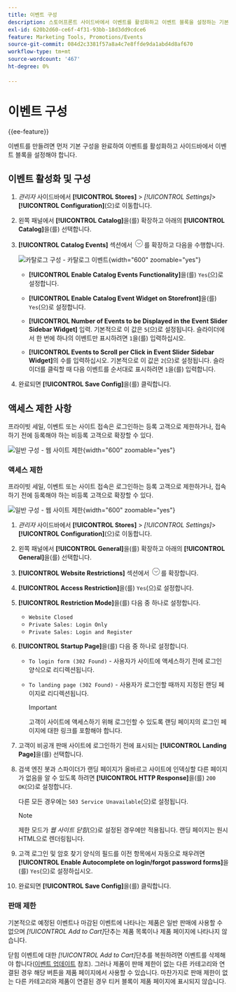```yaml
---
title: 이벤트 구성
description: 스토어프론트 사이드바에서 이벤트를 활성화하고 이벤트 블록을 설정하는 기본 구성을 완료하는 방법을 알아봅니다.
exl-id: 620b2d60-ce6f-4f31-93bb-18d3dd9cdce6
feature: Marketing Tools, Promotions/Events
source-git-commit: 084d2c3381f57a8a4c7e8ffde9da1abd4d8af670
workflow-type: tm+mt
source-wordcount: '467'
ht-degree: 0%

---
```


# 이벤트 구성

{{ee-feature}}

이벤트를 만들려면 먼저 기본 구성을 완료하여 이벤트를 활성화하고 사이드바에서 이벤트 블록을 설정해야 합니다.

## 이벤트 활성화 및 구성

1. _관리자_ 사이드바에서 **[!UICONTROL Stores]** > _[!UICONTROL Settings]_>**[!UICONTROL Configuration]**(으)로 이동합니다.

1. 왼쪽 패널에서 **[!UICONTROL Catalog]**&#x200B;을(를) 확장하고 아래의 **[!UICONTROL Catalog]**&#x200B;을(를) 선택합니다.

1. **[!UICONTROL Catalog Events]** 섹션에서 ![확장 선택기](../assets/icon-display-expand.png)를 확장하고 다음을 수행합니다.

   ![카탈로그 구성 - 카탈로그 이벤트](../configuration-reference/catalog/assets/catalog-events.png){width="600" zoomable="yes"}

   - **[!UICONTROL Enable Catalog Events Functionality]**&#x200B;을(를) `Yes`(으)로 설정합니다.

   - **[!UICONTROL Enable Catalog Event Widget on Storefront]**&#x200B;을(를) `Yes`(으)로 설정합니다.

   - **[!UICONTROL Number of Events to be Displayed in the Event Slider Sidebar Widget]** 입력. 기본적으로 이 값은 `5`(으)로 설정됩니다. 슬라이더에서 한 번에 하나의 이벤트만 표시하려면 `1`을(를) 입력하십시오.

   - **[!UICONTROL Events to Scroll per Click in Event Slider Sidebar Widget]**&#x200B;의 수를 입력하십시오. 기본적으로 이 값은 `2`(으)로 설정됩니다. 슬라이더를 클릭할 때 다음 이벤트를 순서대로 표시하려면 `1`을(를) 입력합니다.

1. 완료되면 **[!UICONTROL Save Config]**&#x200B;을(를) 클릭합니다.

## 액세스 제한 사항

프라이빗 세일, 이벤트 또는 사이트 접속은 로그인하는 등록 고객으로 제한하거나, 접속하기 전에 등록해야 하는 비등록 고객으로 확장할 수 있다.

![일반 구성 - 웹 사이트 제한](../configuration-reference/general/assets/general-website-restrictions.png){width="600" zoomable="yes"}

### 액세스 제한

프라이빗 세일, 이벤트 또는 사이트 접속은 로그인하는 등록 고객으로 제한하거나, 접속하기 전에 등록해야 하는 비등록 고객으로 확장할 수 있다.

![일반 구성 - 웹 사이트 제한](../configuration-reference/general/assets/general-website-restrictions.png){width="600" zoomable="yes"}

1. _관리자_ 사이드바에서 **[!UICONTROL Stores]** > _[!UICONTROL Settings]_>**[!UICONTROL Configuration]**(으)로 이동합니다.

1. 왼쪽 패널에서 **[!UICONTROL General]**&#x200B;을(를) 확장하고 아래의 **[!UICONTROL General]**&#x200B;을(를) 선택합니다.

1. **[!UICONTROL Website Restrictions]** 섹션에서 ![확장 선택기](../assets/icon-display-expand.png)를 확장합니다.

1. **[!UICONTROL Access Restriction]**&#x200B;을(를) `Yes`(으)로 설정합니다.

1. **[!UICONTROL Restriction Mode]**&#x200B;을(를) 다음 중 하나로 설정합니다.

   - `Website Closed`
   - `Private Sales: Login Only`
   - `Private Sales: Login and Register`

1. **[!UICONTROL Startup Page]**&#x200B;을(를) 다음 중 하나로 설정합니다.

   - `To login form (302 Found)` - 사용자가 사이트에 액세스하기 전에 로그인 양식으로 리디렉션됩니다.

   - `To landing page (302 Found)` - 사용자가 로그인할 때까지 지정된 랜딩 페이지로 리디렉션됩니다.

     >[!IMPORTANT]
     >
     >고객이 사이트에 액세스하기 위해 로그인할 수 있도록 랜딩 페이지의 로그인 페이지에 대한 링크를 포함해야 합니다.

1. 고객이 비공개 판매 사이트에 로그인하기 전에 표시되는 **[!UICONTROL Landing Page]**&#x200B;을(를) 선택합니다.

1. 검색 엔진 봇과 스파이더가 랜딩 페이지가 올바르고 사이트에 인덱싱할 다른 페이지가 없음을 알 수 있도록 하려면 **[!UICONTROL HTTP Response]**&#x200B;을(를) `200 OK`(으)로 설정합니다.

   다른 모든 경우에는 `503 Service Unavailable`(으)로 설정됩니다.

   >[!NOTE]
   >
   >제한 모드가 _웹 사이트 닫힘_(으)로 설정된 경우에만 적용됩니다. 랜딩 페이지는 원시 HTML으로 렌더링됩니다.

1. 고객 로그인 및 암호 찾기 양식의 필드를 이전 항목에서 자동으로 채우려면 **[!UICONTROL Enable Autocomplete on login/forgot password forms]**&#x200B;을(를) `Yes`(으)로 설정하십시오.

1. 완료되면 **[!UICONTROL Save Config]**&#x200B;을(를) 클릭합니다.

### 판매 제한

기본적으로 예정된 이벤트나 마감된 이벤트에 나타나는 제품은 일반 판매에 사용할 수 없으며 _[!UICONTROL Add to Cart]_&#x200B;단추는 제품 목록이나 제품 페이지에 나타나지 않습니다.

닫힘 이벤트에 대한 _[!UICONTROL Add to Cart]_&#x200B;단추를 복원하려면 이벤트를 삭제해야 합니다([이벤트 업데이트](event-create.md#update-events) 참조). 그러나 제품이 판매 제한이 없는 다른 카테고리와 연결된 경우 해당 버튼을 제품 페이지에서 사용할 수 있습니다. 마찬가지로 판매 제한이 없는 다른 카테고리와 제품이 연결된 경우 티커 블록이 제품 페이지에 표시되지 않습니다.
